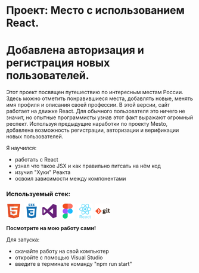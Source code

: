# Проект: Место с использованием React. 
# Добавлена авторизация и регистрация новых пользователей.

Этот проект посвящен путешествию по интересным местам России. Здесь можно отметить понравившиеся места, добавлять новые, менять имя профиля и описания своей профессии.
В этой версии, сайт работает на движке React. Для обычного пользователя это ничего не значит, но опытные программисты узнав этот факт выражают огромный респект.
Используя предыдущие наработки по проекту Mesto, добавлена возможность регистрации, авторизации и верификации новых пользователей.

Я научился:
* работать с React
* узнал что такое JSX и как правильно питсать на нём код
* изучил "Хуки" Реакта
* освоил зависимости между компонентами

### Используемый стек:
<div>
  <img src="https://github.com/devicons/devicon/blob/master/icons/html5/html5-original.svg" title="HTML5" alt="HTML" width="40" height="40"/>&nbsp;
  <img src="https://github.com/devicons/devicon/blob/master/icons/css3/css3-plain-wordmark.svg"  title="CSS3" alt="CSS" width="40" height="40"/>&nbsp;
  <img src="https://github.com/devicons/devicon/blob/master/icons/visualstudio/visualstudio-plain.svg" title="VisualStudio" **alt="VisualStudio" width="40" height="40"/>&nbsp;
  <img src="https://github.com/devicons/devicon/blob/master/icons/figma/figma-original.svg" title="Figma" **alt="Figma" width="40" height="40"/>&nbsp;
  <img src="https://github.com/devicons/devicon/blob/master/icons/react/react-original-wordmark.svg" title="React" alt="React" width="40" height="40"/>&nbsp;
  <img src="https://github.com/devicons/devicon/blob/master/icons/git/git-original-wordmark.svg" title="Git" **alt="Git" width="40" height="40"/>
</div>

**Посмотрите на мою работу сами!**

Для запуска: 
* скачайте работу на свой компьютер
* откройте с помощью Visual Studio
* введите в терминале команду "npm run start"
